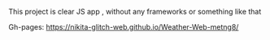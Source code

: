 This project is clear JS app , without any frameworks or something like that

Gh-pages: https://nikita-glitch-web.github.io/Weather-Web-metng8/